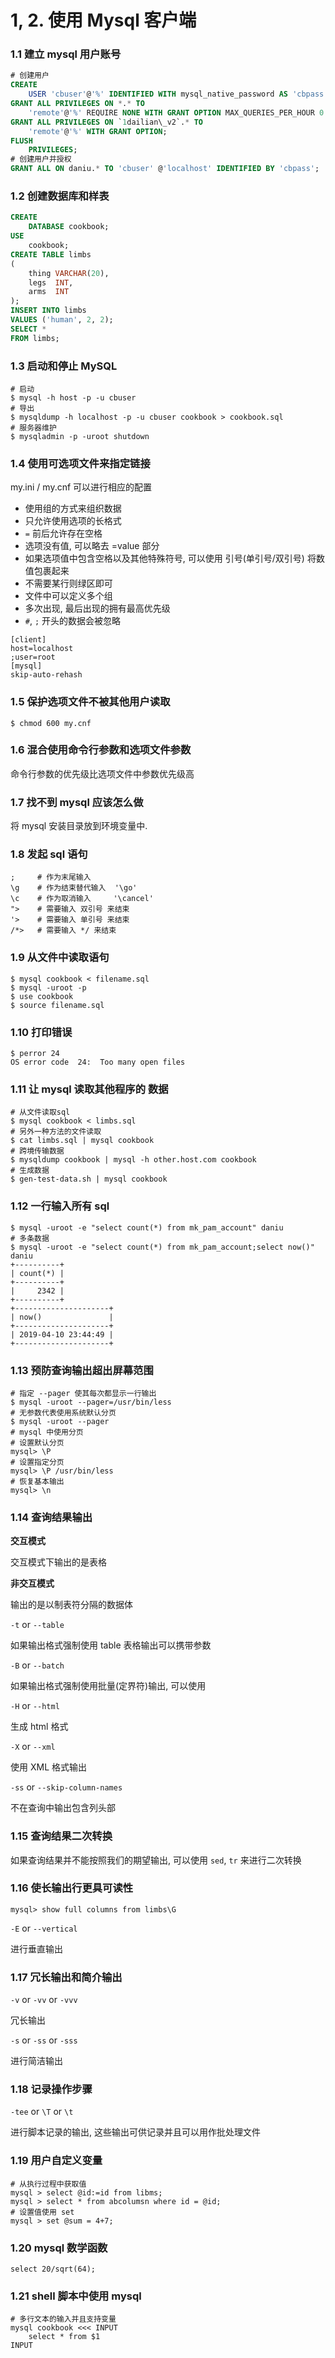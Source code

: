 # 1, 2. 使用 Mysql 客户端

### 1.1 建立 mysql 用户账号

```sql
# 创建用户
CREATE
    USER 'cbuser'@'%' IDENTIFIED WITH mysql_native_password AS 'cbpass';
GRANT ALL PRIVILEGES ON *.* TO
    'remote'@'%' REQUIRE NONE WITH GRANT OPTION MAX_QUERIES_PER_HOUR 0 MAX_CONNECTIONS_PER_HOUR 0 MAX_UPDATES_PER_HOUR 0 MAX_USER_CONNECTIONS 0;
GRANT ALL PRIVILEGES ON `1dailian\_v2`.* TO
    'remote'@'%' WITH GRANT OPTION;
FLUSH
    PRIVILEGES;
# 创建用户并授权
GRANT ALL ON daniu.* TO 'cbuser' @'localhost' IDENTIFIED BY 'cbpass';
```

### 1.2 创建数据库和样表

```sql
CREATE
    DATABASE cookbook;
USE
    cookbook;
CREATE TABLE limbs
(
    thing VARCHAR(20),
    legs  INT,
    arms  INT
);
INSERT INTO limbs
VALUES ('human', 2, 2);
SELECT *
FROM limbs;
```

### 1.3 启动和停止 MySQL

```
# 启动
$ mysql -h host -p -u cbuser
# 导出
$ mysqldump -h localhost -p -u cbuser cookbook > cookbook.sql
# 服务器维护
$ mysqladmin -p -uroot shutdown
```

### 1.4 使用可选项文件来指定链接

my.ini / my.cnf 可以进行相应的配置

- 使用组的方式来组织数据
- 只允许使用选项的长格式
- `=` 前后允许存在空格
- 选项没有值, 可以略去 =value 部分
- 如果选项值中包含空格以及其他特殊符号, 可以使用 引号(单引号/双引号) 将数值包裹起来
- 不需要某行则绿区即可
- 文件中可以定义多个组
- 多次出现, 最后出现的拥有最高优先级
- `#`, `;` 开头的数据会被忽略

```properties
[client]
host=localhost
;user=root
[mysql]
skip-auto-rehash
```

### 1.5 保护选项文件不被其他用户读取

```shell
$ chmod 600 my.cnf
```

### 1.6 混合使用命令行参数和选项文件参数

命令行参数的优先级比选项文件中参数优先级高

### 1.7 找不到 mysql 应该怎么做

将 mysql 安装目录放到环境变量中.

### 1.8 发起 sql 语句

```
;     # 作为末尾输入
\g    # 作为结束替代输入  '\go'
\c    # 作为取消输入     '\cancel'
">    # 需要输入 双引号 来结束
'>    # 需要输入 单引号 来结束
/*>   # 需要输入 */ 来结束
```

### 1.9 从文件中读取语句

```
$ mysql cookbook < filename.sql
$ mysql -uroot -p
$ use cookbook
$ source filename.sql
```

### 1.10 打印错误

```
$ perror 24
OS error code  24:  Too many open files
```

### 1.11 让 mysql 读取其他程序的 数据

```
# 从文件读取sql
$ mysql cookbook < limbs.sql
# 另外一种方法的文件读取
$ cat limbs.sql | mysql cookbook
# 跨境传输数据
$ mysqldump cookbook | mysql -h other.host.com cookbook
# 生成数据
$ gen-test-data.sh | mysql cookbook
```

### 1.12 一行输入所有 sql

```
$ mysql -uroot -e "select count(*) from mk_pam_account" daniu
# 多条数据
$ mysql -uroot -e "select count(*) from mk_pam_account;select now()" daniu
+----------+
| count(*) |
+----------+
|     2342 |
+----------+
+---------------------+
| now()               |
+---------------------+
| 2019-04-10 23:44:49 |
+---------------------+
```

### 1.13 预防查询输出超出屏幕范围

```
# 指定 --pager 使其每次都显示一行输出
$ mysql -uroot --pager=/usr/bin/less
# 无参数代表使用系统默认分页
$ mysql -uroot --pager
# mysql 中使用分页
# 设置默认分页
mysql> \P
# 设置指定分页
mysql> \P /usr/bin/less
# 恢复基本输出
mysql> \n
```

### 1.14 查询结果输出

**交互模式**

交互模式下输出的是表格

**非交互模式**

输出的是以制表符分隔的数据体

`-t` or `--table`

如果输出格式强制使用 table 表格输出可以携带参数

`-B` or `--batch`

如果输出格式强制使用批量(定界符)输出, 可以使用

`-H` or `--html`

生成 html 格式

`-X` or `--xml`

使用 XML 格式输出

`-ss` or `--skip-column-names`

不在查询中输出包含列头部

### 1.15 查询结果二次转换

如果查询结果并不能按照我们的期望输出, 可以使用 `sed`, `tr` 来进行二次转换

### 1.16 使长输出行更具可读性

```
mysql> show full columns from limbs\G
```

`-E` or `--vertical`

进行垂直输出

### 1.17 冗长输出和简介输出

`-v` or `-vv` or `-vvv`

冗长输出

`-s` or `-ss` or `-sss`

进行简洁输出

### 1.18 记录操作步骤

`-tee` or `\T` or `\t`

进行脚本记录的输出, 这些输出可供记录并且可以用作批处理文件

### 1.19 用户自定义变量

```
# 从执行过程中获取值
mysql > select @id:=id from libms;
mysql > select * from abcolumsn where id = @id;
# 设置值使用 set
mysql > set @sum = 4+7;
```

### 1.20 mysql 数学函数

```
select 20/sqrt(64);
```

### 1.21 shell 脚本中使用 mysql

```
# 多行文本的输入并且支持变量
mysql cookbook <<< INPUT
    select * from $1
INPUT
```

